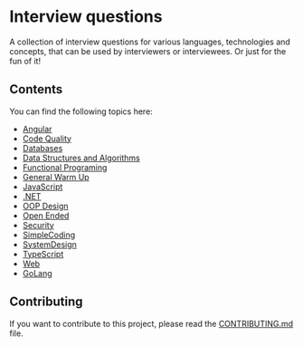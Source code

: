 # Interview questions

A collection of interview questions for various languages, technologies and concepts, that can be used by interviewers or interviewees. Or just for the fun of it!

## Contents

You can find the following topics here:

- [Angular](./questions/Angular.md)
- [Code Quality](./questions/CodeQuality.md)
- [Databases](./questions/Databases.md)
- [Data Structures and Algorithms](./questions/DataStructuresAndAlgos.md)
- [Functional Programing](./questions/FPDesign.md)
- [General Warm Up](./questions/GeneralWarmUp.md)
- [JavaScript](./questions/JavaScript.md)
- [.NET](./questions/DotNet.md)
- [OOP Design](./questions/OOPDesign.md)
- [Open Ended](./questions/OpenEnded.md)
- [Security](./questions/Security.md)
- [SimpleCoding](./questions/SimpleCoding.md)
- [SystemDesign](./questions/SystemDesign.md)
- [TypeScript](./questions/TypeScript.md)
- [Web](./questions/Web.md)
- [GoLang](./questions/GoLang.md)

## Contributing

If you want to contribute to this project, please read the [CONTRIBUTING.md](./CONTRIBUTING.md) file.
